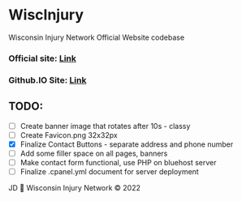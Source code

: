 # WiscInjury
 Wisconsin Injury Network Official Website codebase

### Official site: [Link](https://www.wiscinjury.com)

### Github.IO Site: [Link](https://jeremysmai.github.io/WiscInjury/index.html)

## TODO:

- [ ] Create banner image that rotates after 10s - classy
- [ ] Create Favicon.png 32x32px
- [x] Finalize Contact Buttons - separate address and phone number
- [ ] Add some filler space on all pages, banners
- [ ] Make contact form functional, use PHP on bluehost server
- [ ] Finalize .cpanel.yml document for server deployment

JD :pill: Wisconsin Injury Network &copy; 2022
